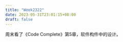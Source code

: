 ```yaml
---
title: "Week2322"
date: 2023-05-31T23:01:15+08:00
draft: false
---
```


周末看了《Code Complete》第5章，软件构件中的设计。

